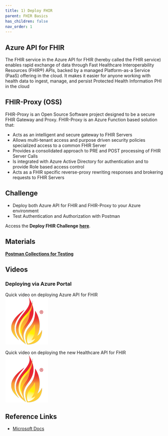 ```yaml
---
title: 1) Deploy FHIR
parent: FHIR Basics
has_children: false
nav_order: 1
---
```


## Azure API for FHIR
The FHIR service in the Azure API for FHIR (hereby called the FHIR service) enables rapid exchange of data through Fast Healthcare Interoperability Resources (FHIR®) APIs, backed by a managed Platform-as-a Service (PaaS) offering in the cloud. It makes it easier for anyone working with health data to ingest, manage, and persist Protected Health Information PHI in the cloud


## FHIR-Proxy (OSS)
FHIR-Proxy is an Open Source Software project designed to be a secure FHIR Gateway and Proxy.  FHIR-Proxy is an Azure Function based solution that:
- Acts as an intelligent and secure gateway to FHIR Servers
- Allows multi-tenant access and purpose driven security policies specialized access to a common FHIR Server
- Provides a consolidated approach to PRE and POST processing of FHIR Server Calls 
- Is integrated with Azure Active Directory for authentication and to provide Role based access control
- Acts as a FHIR specific reverse-proxy rewriting responses and brokering requests to FHIR Servers


## Challenge 
+ Deploy both Azure API for FHIR and FHIR-Proxy to your Azure environment 
+ Test Authentication and Authorization with Postman


Access the __Deploy FHIR Challenge__ **[here](https://github.com/microsoft/openhack-mc4h/tree/main/Challenge-1)**.


## Materials 

**[Postman Collections for Testing](./assets/zip/MC4H_Testing.postman_collection.zip)**

## Videos 

### Deploying via Azure Portal 
Quick video on deploying Azure API for FHIR  
<a href="./assets/video/Deploy-FHIR-Service.mp4" title="Deploying Azure API for FHIR"><img src="./assets/images/FHIR-icon.png" alt="FHIR" /></a>

Quick video on deploying the new Healthcare API for FHIR  
<a href="./assets/video/Deploy-FHIR-Service.mp4" title="Deploying Healthcare API's with Workspaces"><img src="./assets/images/FHIR-icon.png" alt="FHIR" /></a>


## Reference Links 
- [Microsoft Docs](https://docs.microsoft.com/en-us/azure/healthcare-apis/)
 
